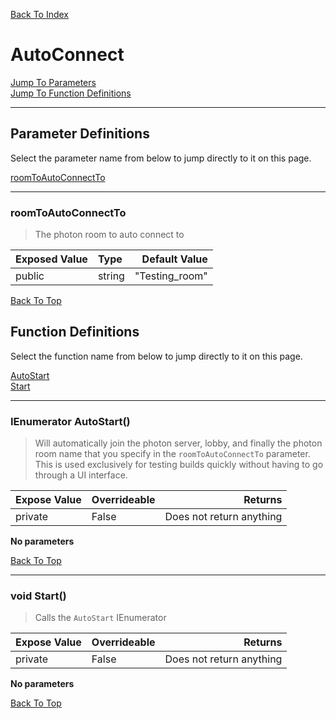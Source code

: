 [Back To Index](../index.md)

# AutoConnect

[Jump To Parameters](#parameter-definitions)<br/>
[Jump To Function Definitions](#functions-definitions)<br/>

--------------------------------------------------------
## Parameter Definitions<a name="parameter-definitions"></a>

Select the parameter name from below to jump directly to it on this page.

[roomToAutoConnectTo](#parameter-roomToAutoConnectTo)<br>

------------------
 ### roomToAutoConnectTo<a name="parameter-roomToAutoConnectTo"></a>
> The photon room to auto connect to

| Exposed Value | Type | Default Value |
|:---|:---|---:|
|public |string|"Testing_room"

[Back To Top](#)

## Function Definitions<a name="functions-definitions"></a>

Select the function name from below to jump directly to it on this page.

[AutoStart](#AutoStart)<br>
[Start](#Start)<br>

------------------
 ### IEnumerator AutoStart()<a name="AutoStart"></a>
>   Will automatically join the photon server, lobby, and finally the photon room name that you specify in the `roomToAutoConnectTo` parameter. This is used exclusively for testing builds quickly without having to go through a UI interface. 

| Expose Value | Overrideable | Returns |
|:---|:---|---:|
|private|False|Does not return anything|

**No parameters**

[Back To Top](#)

------------------
 ### void Start()<a name="Start"></a>
>   Calls the `AutoStart` IEnumerator 

| Expose Value | Overrideable | Returns |
|:---|:---|---:|
|private|False|Does not return anything|

**No parameters**

[Back To Top](#)

